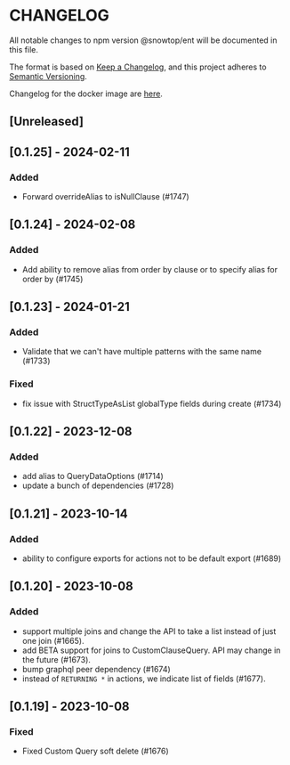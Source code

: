 # CHANGELOG

All notable changes to npm version @snowtop/ent will be documented in this file.

The format is based on [Keep a Changelog](https://keepachangelog.com/en/1.0.0/),
and this project adheres to [Semantic Versioning](https://semver.org/spec/v2.0.0.html).

Changelog for the docker image are [here](/docker_CHANGELOG.md).

## [Unreleased]

## [0.1.25] - 2024-02-11

### Added

- Forward overrideAlias to isNullClause (#1747)

## [0.1.24] - 2024-02-08

### Added

- Add ability to remove alias from order by clause or to specify alias for order by (#1745)

## [0.1.23] - 2024-01-21

### Added

- Validate that we can't have multiple patterns with the same name (#1733)

### Fixed

- fix issue with StructTypeAsList globalType fields during create (#1734)

## [0.1.22] - 2023-12-08

### Added

- add alias to QueryDataOptions (#1714)
- update a bunch of dependencies (#1728)

## [0.1.21] - 2023-10-14

### Added

- ability to configure exports for actions not to be default export (#1689)

## [0.1.20] - 2023-10-08

### Added

- support multiple joins and change the API to take a list instead of just one join (#1665).
- add BETA support for joins to CustomClauseQuery. API may change in the future (#1673).
- bump graphql peer dependency (#1674)
- instead of `RETURNING *` in actions, we indicate list of fields (#1677).

## [0.1.19] - 2023-10-08

### Fixed

- Fixed Custom Query soft delete (#1676)
